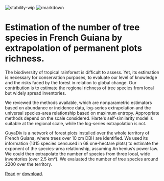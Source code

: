 ![stability-wip](https://img.shields.io/badge/stability-work_in_progress-lightgrey.svg)
![rmarkdown](https://github.com/EricMarcon/JTE-22-105/workflows/rmarkdown/badge.svg)

# Estimation of the number of tree species in French Guiana by extrapolation of permanent plots richness.

The biodiversity of tropical rainforest is difficult to assess. 
Yet, its estimation is necessary for conservation purposes, to evaluate our level of knowledge and the risks faced by the forest in relation to global change. 
Our contribution is to estimate the regional richness of tree species from local but widely spread inventories.

We reviewed the methods available, which are nonparametric estimators based on abundance or incidence data, log-series extrapolation and the universal species-area relationship based on maximum entropy.
Appropriate methods depend on the scale considered. 
Harte's self-similarity model is suitable at the regional scale, while the log-series extrapolation is not.

GuyaDiv is a network of forest plots installed over the whole territory of French Guiana, where trees over 10 cm DBH are identified. 
We used its information (1315 species censused in 68 one-hectare plots) to estimate the exponent of the species-area relationship, assuming Arrhenius’s power law. 
We could then extrapolate the number of species from three local, wide inventories (over 2.5 km²).
We evaluated the number of tree species around 2200 over the territory.

[Read](https://ericmarcon.github.io/JTE-22-105/JTE-22-105.html) or [download](https://ericmarcon.github.io/JTE-22-105/JTE-22-105.pdf).
